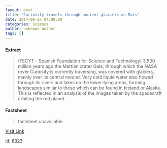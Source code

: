 ```yaml
---
layout: post
title: "Curiosity travels through ancient glaciers on Mars"
date: 2014-06-25 04:00:00
categories: Science
author: unknown author
tags: []
---
```



#### Extract
>(FECYT - Spanish Foundation for Science and Technology) 3,500 million years ago the Martian crater Gale, through which the NASA rover Curiosity is currently traversing, was covered with glaciers, mainly over its central mound. Very cold liquid water also flowed through its rivers and lakes on the lower-lying areas, forming landscapes similar to those which can be found in Iceland or Alaska. This is reflected in an analysis of the images taken by the spacecraft orbiting the red planet.

#### Factsheet
>factsheet unavailable

[Visit Link](http://www.eurekalert.org/pub_releases/2014-06/f-sf-ctt062514.php)

id:    6323
